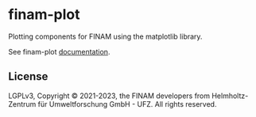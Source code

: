 # finam-plot

Plotting components for FINAM using the matplotlib library.

See finam-plot [documentation](https://finam.pages.ufz.de/finam-plot).

## License

LGPLv3, Copyright © 2021-2023, the FINAM developers from Helmholtz-Zentrum für Umweltforschung GmbH - UFZ. All rights reserved.
